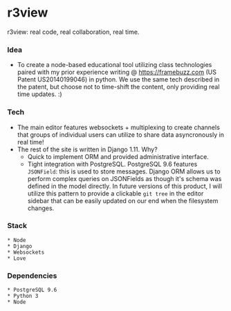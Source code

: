 # r3view
r3view: real code, real collaboration, real time.

### Idea
   * To create a node-based educational tool utilizing class technologies paired with my prior experience writing @ https://framebuzz.com (US Patent US20140199046) in python. We use the same tech described in the patent, but choose not to time-shift the content, only providing real time updates. :)
   
### Tech
   * The main editor features websockets + multiplexing to create channels that groups of individual users can utilize to share data asyncronously in real time!
   * The rest of the site is written in Django 1.11. Why?
     * Quick to implement ORM and provided administrative interface.
     * Tight integration with PostgreSQL. PostgreSQL 9.6 features `JSONField`: this is used to store messages. Django ORM allows us to perform complex queries on JSONFields as though it's schema was defined in the model directly. In future versions of this product, I will utilize this pattern to provide a clickable `git tree` in the editor sidebar that can be easily updated on our end when the filesystem changes.
     
### Stack
    * Node
    * Django
    * Websockets
    * Love
    
### Dependencies
    * PostgreSQL 9.6
    * Python 3
    * Node

